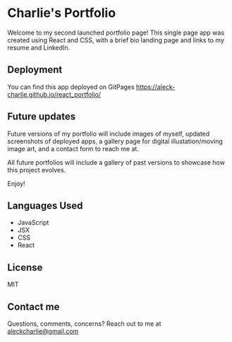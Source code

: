 # Charlie's Portfolio

Welcome to my second launched portfolio page! This single page app was created using React and CSS, with a brief bio landing page and links to my resume and LinkedIn. 

## Deployment

You can find this app deployed on GitPages https://aleck-charlie.github.io/react_portfolio/

## Future updates
Future versions of my portfolio will include images of myself, updated screenshots of deployed apps, a gallery page for digital illustation/moving image art, and a contact form to reach me at. 

All future portfolios will include a gallery of past versions to showcase how this project evolves.

Enjoy!

## Languages Used

- JavaScript
- JSX
- CSS
- React

## License
MIT

## Contact me
Questions, comments, concerns? Reach out to me at aleckcharlie@gmail.com
